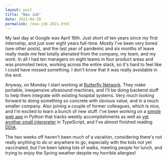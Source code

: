 ```yaml
---
layout: post
title: "New Job"
date: 2021-04-28
permalink: /new-job-2021.html
---
```


My last day at Google was April 16th. Just short of ten years since my first internship, and just over eight years full-time. Mostly I've been very bored (see other posts), and the last year of pandemic and six months of leave really made me feel totally alienated from the company, my team, and my work. In all I had ten managers on eight teams in four product areas and was promoted twice, working across the entire stack, so it's hard to feel like I could have missed something. I don't know that it was really avoidable in the end.

Anyway, on Monday I start working at [Butterfly Network](https://www.butterflynetwork.com). They make portable, inexpensive ultrasound machines, and I'll be doing backend stuff to help them integrate with existing hospital systems. Very much looking forward to doing something so concrete with obvious value, and in a much smaller company. Also joining a couple of former colleagues, which is nice, and I'm excited to learn a bunch of new stuff. I've been working on a [simple web app](https://github.com/dhconnelly/lastweek) in Python that tracks weekly accomplishments as well as [yet another small interpreter](https://github.com/dhconnelly/parents) in TypeScript, and I've almost finished reading [DDIA](https://dataintensive.net).

The two weeks off haven't been much of a vacation, considering there's not really anything to do or anywhere to go, especially with the kids not yet vaccinated, but I've been taking lots of walks, meeting people for lunch, and trying to enjoy the Spring weather despite my horrible allergies!
